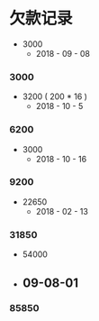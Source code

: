 # 欠款记录

+ 3000
  + 2018 - 09 - 08

### 3000

+ 3200   ( 200  * 16 )
  + 2018 - 10 - 5

### 6200

+ 3000
  + 2018 - 10 - 16

### 9200

+ 22650
  + 2018 - 02 - 13

### 31850

+ 54000
- 09-08-01
   - 

### 85850
